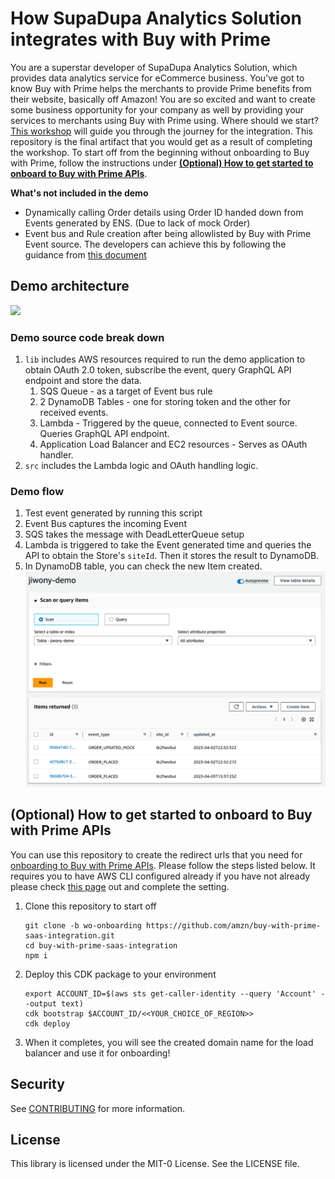 # How SupaDupa Analytics Solution integrates with Buy with Prime

You are a superstar developer of SupaDupa Analytics Solution, which provides data analytics service for eCommerce business. You've got to know Buy with Prime helps the merchants to provide Prime benefits from their website, basically off Amazon! You are so excited and want to create some business opportunity for your company as well by providing your services to merchants using Buy with Prime using. Where should we start? [This workshop](https://catalog.us-east-1.prod.workshops.aws/workshops/2b14c78c-56e3-4ed8-b44a-4984094ec8c4/en-US) will guide you through the journey for the integration. This repository is the final artifact that you would get as a result of completing the workshop. To start off from the beginning without onboarding to Buy with Prime, follow the instructions under [**(Optional) How to get started to onboard to Buy with Prime APIs**](https://github.com/amzn/buy-with-prime-saas-integration#optional-how-to-get-started-to-onboard-to-buy-with-prime-apis).

**What's not included in the demo**
- Dynamically calling Order details using Order ID handed down from Events generated by ENS. (Due to lack of mock Order)
- Event bus and Rule creation after being allowlisted by Buy with Prime Event source. The developers can achieve this by following the guidance from [this document](https://partners.buywithprime.amazon.com/support/documentation?redirect=%2Fprivate%2Fdocs%2Fbuy-with-prime-event-integration-guide)

## Demo architecture
![](https://static.us-east-1.prod.workshops.aws/public/f0df1db5-7613-4e34-9620-d0084ce2ab32/static/images/intro/architecture.png)

### Demo source code break down
1. `lib` includes AWS resources required to run the demo application to obtain OAuth 2.0 token, subscribe the event, query GraphQL API endpoint and store the data.
    1. SQS Queue - as a target of Event bus rule
    2. 2 DynamoDB Tables - one for storing token and the other for received events.
    3. Lambda - Triggered by the queue, connected to Event source. Queries GraphQL API endpoint.
    4. Application Load Balancer and EC2 resources - Serves as OAuth handler.
2. `src` includes the Lambda logic and OAuth handling logic.

### Demo flow
1. Test event generated by running this script
2. Event Bus captures the incoming Event
3. SQS takes the message with DeadLetterQueue setup
4. Lambda is triggered to take the Event generated time and queries the API to obtain the Store's `siteId`. Then it stores the result to DynamoDB.
5. In DynamoDB table, you can check the new Item created.
    ![](./table-result.png)

## (Optional) How to get started to onboard to Buy with Prime APIs
You can use this repository to create the redirect urls that you need for [onboarding to Buy with Prime APIs](https://documents.partners.buywithprime.amazon.com/private/docs/onboarding-for-oauth-20). Please follow the steps listed below. It requires you to have AWS CLI configured already if you have not already please check [this page](https://catalog.us-east-1.prod.workshops.aws/workshops/2b14c78c-56e3-4ed8-b44a-4984094ec8c4/en-US/1-introduction/110-prereq) out and complete the setting. 

1. Clone this repository to start off
    ```
    git clone -b wo-onboarding https://github.com/amzn/buy-with-prime-saas-integration.git
    cd buy-with-prime-saas-integration
    npm i
    ```

2. Deploy this CDK package to your environment
    ```
    export ACCOUNT_ID=$(aws sts get-caller-identity --query 'Account' --output text)
    cdk bootstrap $ACCOUNT_ID/<<YOUR_CHOICE_OF_REGION>>
    cdk deploy
    ```

3. When it completes, you will see the created domain name for the load balancer and use it for onboarding!


## Security

See [CONTRIBUTING](CONTRIBUTING.md#security-issue-notifications) for more information.

## License

This library is licensed under the MIT-0 License. See the LICENSE file.

